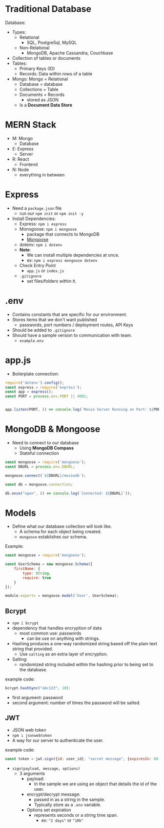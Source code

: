 # Traditional Database

Database:
- Types:
  - Relational
    - SQL, PostgreSql, MySQL
  - Non-Relational
    - MongoDB, Apache Cassandra, Couchbase
- Collection of tables or documents
- Tables:
  - Primary Keys (ID)
  - Records: Data within rows of a table
- Mongo:
    Mongo = Relational
  - Database = database
  - Collections = Table
  - Documents = Records
    - stored as JSON
  - Is a **Document Data Store**

# MERN Stack
- M: Mongo
  - Database
- E: Express
  - Server
- R: React
  - Frontend
- N: Node
  - everything in between

# Express
- Need a `package.json` file
  - run our `npm init` or `npm init -y`
- Install Dependencies:
  - Express: `npm i express`
  - Monogoose: `npm i mongoose` 
    - package that connects to MongoDB
    - [Mongoose](https://www.npmjs.com/package//mongoose)
  - dotenv: `npm i dotenv`
  - **Note**:
    - We can install multiple dependencies at once.
    - ex: `npm i express mongoose dotenv`
  - Check Entry Point
    - `app.js` or `index.js`
  - `.gitignore`
    - set files/folders within it.

# .env
- Contains constants that are specific for our environment.
- Stores items that we don't want published
  - passwords, port numbers / deployment routes, API Keys
- Should be added to `.gitignore`
- Should have a sample version to communication with team.
  - `example.env`

# app.js
- Boilerplate connection:

```js
require('dotenv').config();
const express = require('express');
const app = express();
const PORT = process.env.PORT || 4001;


app.listen(PORT, () => console.log(`Movie Server Running on Port: ${PORT}`));
```

# MongoDB & Mongoose
- Need to connect to our database
  - Using **MongoDB Compass**
  - Stateful connection

```js
const mongoose = require('mongoose');
const DBURL = process.env.DBURL;

mongoose.connect(`${DBURL}/moviedb`);

const db = mongoose.connection;

db.once("open", () => console.log(`Connected: ${DBURL}`));
```

# Models
- Define what our database collection will look like.
  - A schema for each object being created.
  - `mongoose` establishes our schema.

Example:
```js
const mongoose = require('mongoose');

const UserSchema = new mongoose.Schema({
    firstName: {
        type: String,
        require: true
    }
});

module.exports = mongoose.model('User', UserSchema);
```

## Bcrypt
- `npm i bcrypt`
- dependency that handles encryption of data
  - most common use: passwords
    - can be use on anything with strings.
- Hashing produces a one-way randomized string based off the plain text string that provided.
  - Use `salting` as an extra layer of encryption.
- Salting:
  - randomized string included within the hashing prior to being set to the database.

example code:
```js
bcrypt.hashSync("abc123", 10);
```
- first argument: password
- second argument: number of times the password will be salted.

## JWT
- JSON web token
- `npm i jsonwebtoken`
- A way for our server to authenticate the user.

example code:
```js
const token = jwt.sign({id: user_id}, "secret message", {expiresIn: 60 * 60 * 24});
```
- `sign(payload, message, options)`
  - 3 arguments
    - payload:
      - In the sample we are using an object that details the id of the user.
    - encrypt/decrypt message:
      - passed in as a string in the sample.
      - Typically store as a `.env` variable.
    - Options set expiration
      - represents seconds or a string time span.
        - ex: `"2 days"` or `"10h"`